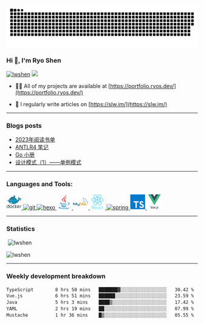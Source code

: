 <!--
**lwshen/lwshen** is a ✨ _special_ ✨ repository because its `README.md` (this file) appears on your GitHub profile.

Here are some ideas to get you started:

- 🔭 I’m currently working on ...
- 🌱 I’m currently learning ...
- 👯 I’m looking to collaborate on ...
- 🤔 I’m looking for help with ...
- 💬 Ask me about ...
- 📫 How to reach me: ...
- 😄 Pronouns: ...
- ⚡ Fun fact: ...
-->

<picture>
  <source media="(prefers-color-scheme: dark)" srcset="assets/github-snake-dark.svg" />
  <source media="(prefers-color-scheme: light)" srcset="assets/github-snake.svg" />
  <img alt="github-snake" src="assets/github-snake.svg" />
</picture>

###  Hi 👋, I'm Ryo Shen
<p align="left">
<a title="views" target="_blank" href="https://github.com/lwshen/lwshen"><img src="https://komarev.com/ghpvc/?username=lwshen&label=Profile%20views&color=0e75b6&style=flat" alt="lwshen" /></a>
<a title="github" target="_blank" href="https://github.com/lwshen"><img src="https://img.shields.io/badge/dynamic/json?label=GitHub&suffix=%20followers&query=%24.data.totalSubs&url=https%3A%2F%2Fapi.spencerwoo.com%2Fsubstats%2F%3Fsource%3Dgithub%26queryKey%3Dlwshen&labelColor=282c34&color=353940&logo=github&longCache=true" /></a>
</p>


- 👨‍💻 All of my projects are available at [https://portfolio.ryos.dev/](https://portfolio.ryos.dev/)

- 📝 I regularly write articles on [https://slw.im/](https://slw.im/)

-------

### Blogs posts
<!-- BLOG-POST-LIST:START -->
- [2023年阅读书单](https://slw.im/2023/09/2023-reading-list/)
- [ANTLR4 笔记](https://slw.im/2023/09/antlr4-notes/)
- [Go 小册](https://slw.im/2022/01/go-book/)
- [设计模式（1）——单例模式](https://slw.im/2021/09/design-pattern-singleton/)
<!-- BLOG-POST-LIST:END -->

-------

### Languages and Tools:
<p align="left"> <a href="https://www.docker.com/" target="_blank" rel="noreferrer"> <img src="https://raw.githubusercontent.com/devicons/devicon/master/icons/docker/docker-original-wordmark.svg" alt="docker" width="40" height="40"/> </a> <a href="https://git-scm.com/" target="_blank" rel="noreferrer"> <img src="https://www.vectorlogo.zone/logos/git-scm/git-scm-icon.svg" alt="git" width="40" height="40"/> </a> <a href="hexo.io/" target="_blank" rel="noreferrer"> <img src="https://www.vectorlogo.zone/logos/hexoio/hexoio-icon.svg" alt="hexo" width="40" height="40"/> </a> <a href="https://www.java.com" target="_blank" rel="noreferrer"> <img src="https://raw.githubusercontent.com/devicons/devicon/master/icons/java/java-original.svg" alt="java" width="40" height="40"/> </a> <a href="https://www.mysql.com/" target="_blank" rel="noreferrer"> <img src="https://raw.githubusercontent.com/devicons/devicon/master/icons/mysql/mysql-original-wordmark.svg" alt="mysql" width="40" height="40"/> </a> <a href="https://reactjs.org/" target="_blank" rel="noreferrer"> <img src="https://raw.githubusercontent.com/devicons/devicon/master/icons/react/react-original-wordmark.svg" alt="react" width="40" height="40"/> </a> <a href="https://spring.io/" target="_blank" rel="noreferrer"> <img src="https://www.vectorlogo.zone/logos/springio/springio-icon.svg" alt="spring" width="40" height="40"/> </a> <a href="https://www.typescriptlang.org/" target="_blank" rel="noreferrer"> <img src="https://raw.githubusercontent.com/devicons/devicon/master/icons/typescript/typescript-original.svg" alt="typescript" width="40" height="40"/> </a> <a href="https://vuejs.org/" target="_blank" rel="noreferrer"> <img src="https://raw.githubusercontent.com/devicons/devicon/master/icons/vuejs/vuejs-original-wordmark.svg" alt="vuejs" width="40" height="40"/> </a> </p>

-------

### Statistics
<p>&nbsp;<img align="center" src="https://github-readme-stats-git-masterrstaa-rickstaa.vercel.app/api?username=lwshen&show_icons=true&locale=en" alt="lwshen" /></p>

<p><img align="center" src="https://github-readme-streak-stats.herokuapp.com/?user=lwshen&" alt="lwshen" /></p>

-------

### Weekly development breakdown

<!--START_SECTION:waka-->

```txt
TypeScript        8 hrs 50 mins   ███████▓░░░░░░░░░░░░░░░░░   30.42 %
Vue.js            6 hrs 51 mins   ██████░░░░░░░░░░░░░░░░░░░   23.59 %
Java              5 hrs 3 mins    ████▒░░░░░░░░░░░░░░░░░░░░   17.42 %
YAML              2 hrs 19 mins   ██░░░░░░░░░░░░░░░░░░░░░░░   07.99 %
Mustache          1 hr 36 mins    █▒░░░░░░░░░░░░░░░░░░░░░░░   05.55 %
```

<!--END_SECTION:waka-->
